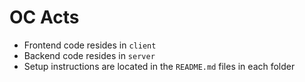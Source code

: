 # OC Acts

* Frontend code resides in `client`
* Backend code resides in `server`
* Setup instructions are located in the `README.md` files in each folder